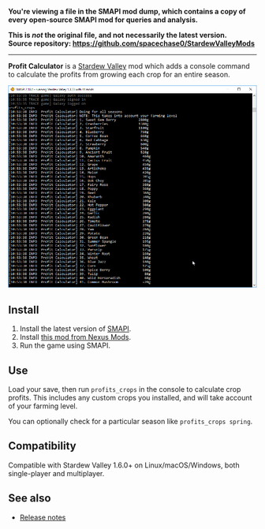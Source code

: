 **You're viewing a file in the SMAPI mod dump, which contains a copy of every open-source SMAPI mod
for queries and analysis.**

**This is _not_ the original file, and not necessarily the latest version.**  
**Source repository: https://github.com/spacechase0/StardewValleyMods**

----

**Profit Calculator** is a [Stardew Valley](http://stardewvalley.net/) mod which adds a console
command to calculate the profits from growing each crop for an entire season.

![](screenshot.png)

## Install
1. Install the latest version of [SMAPI](https://smapi.io).
2. Install [this mod from Nexus Mods](http://www.nexusmods.com/stardewvalley/mods/3378).
3. Run the game using SMAPI.

## Use
Load your save, then run `profits_crops` in the console to calculate crop profits. This includes
any custom crops you installed, and will take account of your farming level.

You can optionally check for a particular season like `profits_crops spring`.

## Compatibility
Compatible with Stardew Valley 1.6.0+ on Linux/macOS/Windows, both single-player and multiplayer.

## See also
* [Release notes](release-notes.md)
